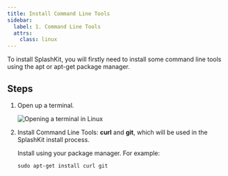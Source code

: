```yaml
---
title: Install Command Line Tools
sidebar:
  label: 1. Command Line Tools
  attrs:
    class: linux
---
```


To install SplashKit, you will firstly need to install some command line tools using the apt or apt-get package manager.

## Steps

1. Open up a terminal.

    ![Opening a terminal in Linux](/gifs/linux/open-terminal.gif)

2. Install Command Line Tools: **curl** and **git**, which will be used in the SplashKit install process.

    Install using your package manager. For example:

    ```shell
    sudo apt-get install curl git
    ```
